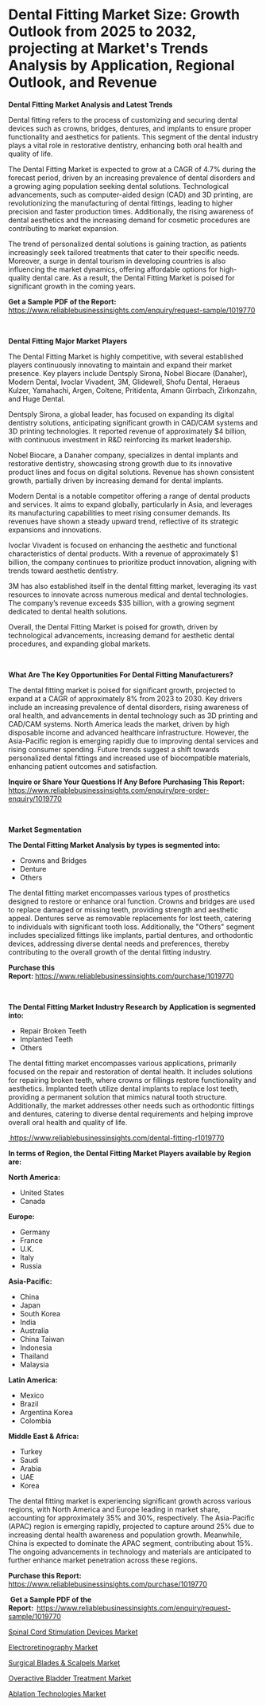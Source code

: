 <p><h1>Dental Fitting Market Size: Growth Outlook from 2025 to 2032, projecting at Market's Trends Analysis by Application, Regional Outlook, and Revenue</h1></p><p><strong>Dental Fitting Market Analysis and Latest Trends</strong></p>
<p><p>Dental fitting refers to the process of customizing and securing dental devices such as crowns, bridges, dentures, and implants to ensure proper functionality and aesthetics for patients. This segment of the dental industry plays a vital role in restorative dentistry, enhancing both oral health and quality of life.</p><p>The Dental Fitting Market is expected to grow at a CAGR of 4.7% during the forecast period, driven by an increasing prevalence of dental disorders and a growing aging population seeking dental solutions. Technological advancements, such as computer-aided design (CAD) and 3D printing, are revolutionizing the manufacturing of dental fittings, leading to higher precision and faster production times. Additionally, the rising awareness of dental aesthetics and the increasing demand for cosmetic procedures are contributing to market expansion.</p><p>The trend of personalized dental solutions is gaining traction, as patients increasingly seek tailored treatments that cater to their specific needs. Moreover, a surge in dental tourism in developing countries is also influencing the market dynamics, offering affordable options for high-quality dental care. As a result, the Dental Fitting Market is poised for significant growth in the coming years.</p></p>
<p><strong>Get a Sample PDF of the Report:&nbsp;</strong> <a href="https://www.reliablebusinessinsights.com/enquiry/request-sample/1019770?utm_campaign=63&utm_medium=2&utm_source=Github&utm_content=ia&utm_term=04032025&utm_id=dental-fitting">https://www.reliablebusinessinsights.com/enquiry/request-sample/1019770</a></p>
<p>&nbsp;</p>
<p><strong>Dental Fitting Major Market Players</strong></p>
<p><p>The Dental Fitting Market is highly competitive, with several established players continuously innovating to maintain and expand their market presence. Key players include Dentsply Sirona, Nobel Biocare (Danaher), Modern Dental, Ivoclar Vivadent, 3M, Glidewell, Shofu Dental, Heraeus Kulzer, Yamahachi, Argen, Coltene, Pritidenta, Amann Girrbach, Zirkonzahn, and Huge Dental.</p><p>Dentsply Sirona, a global leader, has focused on expanding its digital dentistry solutions, anticipating significant growth in CAD/CAM systems and 3D printing technologies. It reported revenue of approximately $4 billion, with continuous investment in R&D reinforcing its market leadership.</p><p>Nobel Biocare, a Danaher company, specializes in dental implants and restorative dentistry, showcasing strong growth due to its innovative product lines and focus on digital solutions. Revenue has shown consistent growth, partially driven by increasing demand for dental implants.</p><p>Modern Dental is a notable competitor offering a range of dental products and services. It aims to expand globally, particularly in Asia, and leverages its manufacturing capabilities to meet rising consumer demands. Its revenues have shown a steady upward trend, reflective of its strategic expansions and innovations.</p><p>Ivoclar Vivadent is focused on enhancing the aesthetic and functional characteristics of dental products. With a revenue of approximately $1 billion, the company continues to prioritize product innovation, aligning with trends toward aesthetic dentistry.</p><p>3M has also established itself in the dental fitting market, leveraging its vast resources to innovate across numerous medical and dental technologies. The company’s revenue exceeds $35 billion, with a growing segment dedicated to dental health solutions.</p><p>Overall, the Dental Fitting Market is poised for growth, driven by technological advancements, increasing demand for aesthetic dental procedures, and expanding global markets.</p></p>
<p>&nbsp;</p>
<p><strong>What Are The Key Opportunities For Dental Fitting Manufacturers?</strong></p>
<p><p>The dental fitting market is poised for significant growth, projected to expand at a CAGR of approximately 8% from 2023 to 2030. Key drivers include an increasing prevalence of dental disorders, rising awareness of oral health, and advancements in dental technology such as 3D printing and CAD/CAM systems. North America leads the market, driven by high disposable income and advanced healthcare infrastructure. However, the Asia-Pacific region is emerging rapidly due to improving dental services and rising consumer spending. Future trends suggest a shift towards personalized dental fittings and increased use of biocompatible materials, enhancing patient outcomes and satisfaction.</p></p>
<p><strong>Inquire or Share Your Questions If Any Before Purchasing This Report:</strong> <a href="https://www.reliablebusinessinsights.com/enquiry/pre-order-enquiry/1019770?utm_campaign=63&utm_medium=2&utm_source=Github&utm_content=ia&utm_term=04032025&utm_id=dental-fitting">https://www.reliablebusinessinsights.com/enquiry/pre-order-enquiry/1019770</a></p>
<p>&nbsp;</p>
<p><strong>Market Segmentation</strong></p>
<p><strong>The Dental Fitting Market Analysis by types is segmented into:</strong></p>
<p><ul><li>Crowns and Bridges</li><li>Denture</li><li>Others</li></ul></p>
<p><p>The dental fitting market encompasses various types of prosthetics designed to restore or enhance oral function. Crowns and bridges are used to replace damaged or missing teeth, providing strength and aesthetic appeal. Dentures serve as removable replacements for lost teeth, catering to individuals with significant tooth loss. Additionally, the "Others" segment includes specialized fittings like implants, partial dentures, and orthodontic devices, addressing diverse dental needs and preferences, thereby contributing to the overall growth of the dental fitting industry.</p></p>
<p><strong>Purchase this Report:&nbsp;</strong><a href="https://www.reliablebusinessinsights.com/purchase/1019770?utm_campaign=63&utm_medium=2&utm_source=Github&utm_content=ia&utm_term=04032025&utm_id=dental-fitting">https://www.reliablebusinessinsights.com/purchase/1019770</a></p>
<p>&nbsp;</p>
<p><strong>The Dental Fitting Market Industry Research by Application is segmented into:</strong></p>
<p><ul><li>Repair Broken Teeth</li><li>Implanted Teeth</li><li>Others</li></ul></p>
<p><p>The dental fitting market encompasses various applications, primarily focused on the repair and restoration of dental health. It includes solutions for repairing broken teeth, where crowns or fillings restore functionality and aesthetics. Implanted teeth utilize dental implants to replace lost teeth, providing a permanent solution that mimics natural tooth structure. Additionally, the market addresses other needs such as orthodontic fittings and dentures, catering to diverse dental requirements and helping improve overall oral health and quality of life.</p></p>
<p><a href="https://www.reliablebusinessinsights.com/dental-fitting-r1019770?utm_campaign=63&utm_medium=2&utm_source=Github&utm_content=ia&utm_term=04032025&utm_id=dental-fitting">&nbsp;https://www.reliablebusinessinsights.com/dental-fitting-r1019770</a></p>
<p><strong>In terms of Region, the Dental Fitting Market Players available by Region are:</strong></p>
<p>
    <p> <strong> North America: </strong>
        <ul>
            <li>United States</li>
            <li>Canada</li>
        </ul>
        </p> 
    <p> <strong> Europe: </strong>
        <ul>
            <li>Germany</li>
            <li>France</li>
            <li>U.K.</li>
            <li>Italy</li>
            <li>Russia</li>
        </ul>
        </p> 
    <p> <strong> Asia-Pacific: </strong>
        <ul>
            <li>China</li>
            <li>Japan</li>
            <li>South Korea</li>
            <li>India</li>
            <li>Australia</li>
            <li>China Taiwan</li>
            <li>Indonesia</li>
            <li>Thailand</li>
            <li>Malaysia</li>
        </ul>
        </p> 
    <p> <strong> Latin America: </strong>
        <ul>
            <li>Mexico</li>
            <li>Brazil</li>
            <li>Argentina Korea</li>
            <li>Colombia</li>
        </ul>
        </p> 
    <p> <strong> Middle East & Africa: </strong>
        <ul>
            <li>Turkey</li>
            <li>Saudi</li>
            <li>Arabia</li>
            <li>UAE</li>
            <li>Korea</li>
        </ul>
    </p>
    </p>
<p><p>The dental fitting market is experiencing significant growth across various regions, with North America and Europe leading in market share, accounting for approximately 35% and 30%, respectively. The Asia-Pacific (APAC) region is emerging rapidly, projected to capture around 25% due to increasing dental health awareness and population growth. Meanwhile, China is expected to dominate the APAC segment, contributing about 15%. The ongoing advancements in technology and materials are anticipated to further enhance market penetration across these regions.</p></p>
<p><strong>Purchase this Report: </strong><a href="https://www.reliablebusinessinsights.com/purchase/1019770?utm_campaign=63&utm_medium=2&utm_source=Github&utm_content=ia&utm_term=04032025&utm_id=dental-fitting">https://www.reliablebusinessinsights.com/purchase/1019770</a></p>
<p>&nbsp;<strong>Get a Sample PDF of the Report:&nbsp;&nbsp;</strong><a href="https://www.reliablebusinessinsights.com/enquiry/request-sample/1019770?utm_campaign=63&utm_medium=2&utm_source=Github&utm_content=ia&utm_term=04032025&utm_id=dental-fitting">https://www.reliablebusinessinsights.com/enquiry/request-sample/1019770</a></p>
<p><strong></strong></p>
<p><p><a href="https://github.com/rokiahgrendy/Market-Research-Report-List-1/blob/main/spinal-cord-stimulation-devices-market.md?utm_campaign=63&utm_medium=2&utm_source=Github&utm_content=ia&utm_term=04032025&utm_id=dental-fitting">Spinal Cord Stimulation Devices Market</a></p><p><a href="https://github.com/weisonmanych/Market-Research-Report-List-1/blob/main/electroretinography-market.md?utm_campaign=63&utm_medium=2&utm_source=Github&utm_content=ia&utm_term=04032025&utm_id=dental-fitting">Electroretinography Market</a></p><p><a href="https://github.com/steegwajma22/Market-Research-Report-List-1/blob/main/surgical-blades-scalpels-market.md?utm_campaign=63&utm_medium=2&utm_source=Github&utm_content=ia&utm_term=04032025&utm_id=dental-fitting">Surgical Blades & Scalpels Market</a></p><p><a href="https://github.com/guzasbahsas/Market-Research-Report-List-1/blob/main/overactive-bladder-treatment-market.md?utm_campaign=63&utm_medium=2&utm_source=Github&utm_content=ia&utm_term=04032025&utm_id=dental-fitting">Overactive Bladder Treatment Market</a></p><p><a href="https://github.com/nagateyisu29/Market-Research-Report-List-1/blob/main/ablation-technologies-market.md?utm_campaign=63&utm_medium=2&utm_source=Github&utm_content=ia&utm_term=04032025&utm_id=dental-fitting">Ablation Technologies Market</a></p></p>